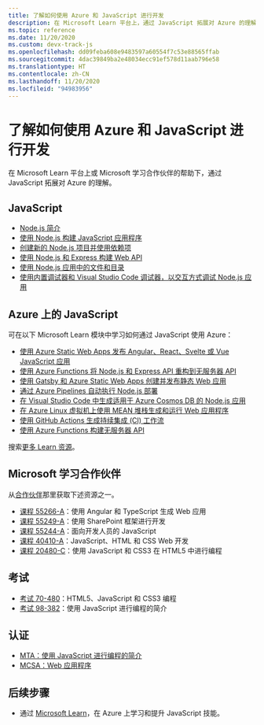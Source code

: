 ```yaml
---
title: 了解如何使用 Azure 和 JavaScript 进行开发
description: 在 Microsoft Learn 平台上，通过 JavaScript 拓展对 Azure 的理解
ms.topic: reference
ms.date: 11/20/2020
ms.custom: devx-track-js
ms.openlocfilehash: dd09feba608e9483597a60554f7c53e88565ffab
ms.sourcegitcommit: 4dac39849ba2e48034ecc91ef578d11aab796e58
ms.translationtype: HT
ms.contentlocale: zh-CN
ms.lasthandoff: 11/20/2020
ms.locfileid: "94983956"
---
```

# <a name="learn-to-develop-with-azure-and-javascript"></a>了解如何使用 Azure 和 JavaScript 进行开发 

在 Microsoft Learn 平台上或 Microsoft 学习合作伙伴的帮助下，通过 JavaScript 拓展对 Azure 的理解。

## <a name="javascript"></a>JavaScript

* [Node.js 简介](/learn/modules/intro-to-nodejs/)
* [使用 Node.js 构建 JavaScript 应用程序](/learn/paths/build-javascript-applications-nodejs/)
* [创建新的 Node.js 项目并使用依赖项](/learn/modules/create-nodejs-project-dependencies/)
* [使用 Node.js 和 Express 构建 Web API](/learn/modules/build-web-api-nodejs-express/) 
* [使用 Node.js 应用中的文件和目录](/learn/modules/nodejs-files/)
* [使用内置调试器和 Visual Studio Code 调试器，以交互方式调试 Node.js 应用](/learn/modules/debug-nodejs/)

## <a name="javascript-on-azure"></a>Azure 上的 JavaScript

可在以下 Microsoft Learn 模块中学习如何通过 JavaScript 使用 Azure：

* [使用 Azure Static Web Apps 发布 Angular、React、Svelte 或 Vue JavaScript 应用](/learn/modules/publish-app-service-static-web-app-api/)
* [使用 Azure Functions 将 Node.js 和 Express API 重构到无服务器 API](/learn/modules/shift-nodejs-express-apis-serverless/)
* [使用 Gatsby 和 Azure Static Web Apps 创建并发布静态 Web 应用](/learn/modules/create-deploy-static-webapp-gatsby-app-service/)
* [通过 Azure Pipelines 自动执行 Node.js 部署](/learn/modules/deploy-nodejs/)
* [在 Visual Studio Code 中生成适用于 Azure Cosmos DB 的 Node.js 应用](/learn/modules/build-node-cosmos-app-vscode/)
* [在 Azure Linux 虚拟机上使用 MEAN 堆栈生成和运行 Web 应用程序](/learn/modules/build-a-web-app-with-mean-on-a-linux-vm/)
* [使用 GitHub Actions 生成持续集成 (CI) 工作流](/learn/modules/github-actions-ci/)
* [使用 Azure Functions 构建无服务器 API](/learn/modules/build-api-azure-functions/)

搜索[更多 Learn 资源](/search/?category=Learn&terms=JavaScript)。


## <a name="microsoft-learning-partners"></a>Microsoft 学习合作伙伴

从[合作伙伴](/learn/certifications/partners)那里获取下述资源之一。

* [课程 55266-A](/learn/certifications/courses/55266)：使用 Angular 和 TypeScript 生成 Web 应用
* [课程 55249-A](/learn/certifications/courses/55249)：使用 SharePoint 框架进行开发
* [课程 55244-A](/learn/certifications/courses/55244)：面向开发人员的 JavaScript
* [课程 40410-A](/learn/certifications/courses/40410)：JavaScript、HTML 和 CSS Web 开发
* [课程 20480-C](/learn/certifications/courses/20480)：使用 JavaScript 和 CSS3 在 HTML5 中进行编程

## <a name="exams"></a>考试

* [考试 70-480](/learn/certifications/exams/70-480)：HTML5、JavaScript 和 CSS3 编程
* [考试 98-382](/learn/certifications/exams/98-382)：使用 JavaScript 进行编程的简介

## <a name="certifications"></a>认证

* [MTA：使用 JavaScript 进行编程的简介](/learn/certifications/mta-introduction-to-programming-using-javascript)
* [MCSA：Web 应用程序](/learn/certifications/mcsa-web-applications-certification)

## <a name="next-steps"></a>后续步骤

* 通过 [Microsoft Learn](/learn/)，在 Azure 上学习和提升 JavaScript 技能。